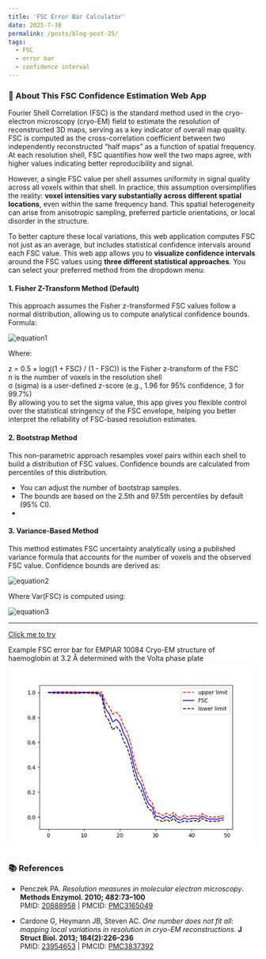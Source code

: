 ```yaml
---
title: 'FSC Error Bar Calculator'
date: 2025-7-30
permalink: /posts/blog-post-25/
tags:
  - FSC
  - error bar
  - confidence interval 
---
```

### 🧊 About This FSC Confidence Estimation Web App  

Fourier Shell Correlation (FSC) is the standard method used in the cryo-electron microscopy (cryo-EM) field to estimate the resolution of reconstructed 3D maps, serving as a key indicator of overall map quality. FSC is computed as the cross-correlation coefficient between two independently reconstructed “half maps” as a function of spatial frequency. At each resolution shell, FSC quantifies how well the two maps agree, with higher values indicating better reproducibility and signal.

However, a single FSC value per shell assumes uniformity in signal quality across all voxels within that shell. In practice, this assumption oversimplifies the reality: **voxel intensities vary substantially across different spatial locations**, even within the same frequency band. This spatial heterogeneity can arise from anisotropic sampling, preferred particle orientations, or local disorder in the structure.

To better capture these local variations, this web application computes FSC not just as an average, but includes statistical confidence intervals around each FSC value. This web app allows you to **visualize confidence intervals** around the FSC values using **three different statistical approaches**. You can select your preferred method from the dropdown menu:

#### 1. **Fisher Z-Transform Method** (Default)
This approach assumes the Fisher z-transformed FSC values follow a normal distribution, allowing us to compute analytical confidence bounds.
Formula:  

![equation1](equation1.png)

Where:  

z = 0.5 × log((1 + FSC) / (1 - FSC))
is the Fisher z-transform of the FSC  
n is the number of voxels in the resolution shell  
σ (sigma) is a user-defined z-score (e.g., 1.96 for 95% confidence, 3 for 99.7%)  
By allowing you to set the sigma value, this app gives you flexible control over the statistical stringency of the FSC envelope, helping you better interpret the reliability of FSC-based resolution estimates.  

#### 2. **Bootstrap Method**  
This non-parametric approach resamples voxel pairs within each shell to build a distribution of FSC values. Confidence bounds are calculated from percentiles of this distribution.  

- You can adjust the number of bootstrap samples.  
- The bounds are based on the 2.5th and 97.5th percentiles by default (95% CI).
- 
#### 3. **Variance-Based Method**  
This method estimates FSC uncertainty analytically using a published variance formula that accounts for the number of voxels and the observed FSC value. Confidence bounds are derived as:  

![equation2](equation2.png)

Where Var(FSC) is computed using:  

![equation3](equation3.png)


---

[Click me to try](https://fscerrorbar-bpamnw2rerqekapp5veeddq.streamlit.app/)  

Example FSC error bar for EMPIAR 10084 Cryo-EM structure of haemoglobin at 3.2 Å determined with the Volta phase plate     
![example FSC error bar](/images/posts/example.png)


### 📚 References

- Penczek PA. *Resolution measures in molecular electron microscopy*. **Methods Enzymol. 2010; 482:73–100**  
  PMID: [20888958](https://pubmed.ncbi.nlm.nih.gov/20888958) | PMCID: [PMC3165049](https://www.ncbi.nlm.nih.gov/pmc/articles/PMC3165049)

- Cardone G, Heymann JB, Steven AC. *One number does not fit all: mapping local variations in resolution in cryo-EM reconstructions*. **J Struct Biol. 2013; 184(2):226–236**  
  PMID: [23954653](https://pubmed.ncbi.nlm.nih.gov/23954653) | PMCID: [PMC3837392](https://www.ncbi.nlm.nih.gov/pmc/articles/PMC3837392)
